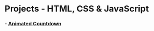 #  Projects  - HTML, CSS & JavaScript

### - [Animated Countdown](https://github.com/RobertGoodman08/Projects_HTML_CSS_JavaScript/tree/master/Animated%20Countdown) 
